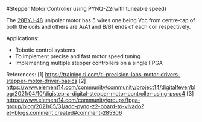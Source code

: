 #Stepper Motor Controller using PYNQ-Z2(with tuneable speed)

The [28BYJ-48](https://components101.com/motors/28byj-48-stepper-motor) unipolar motor has 5 wires one being Vcc from centre-tap of both the coils and others are A/A1 and B/B1 ends of each coil respectively.

Applications:
* Robotic control systems
* To implement precise and fast motor speed tuning
* Implementing multiple stepper controllers on a single FPGA

References:
[1] https://training.ti.com/ti-precision-labs-motor-drivers-stepper-motor-driver-basics
[2] https://www.element14.com/community/community/project14/digitalfever/blog/2021/04/10/digistep-a-digital-stepper-motor-controller-using-psoc4
[3] https://www.element14.com/community/groups/fpga-group/blog/2021/05/31/add-pynq-z2-board-to-vivado?et=blogs.comment.created#comment-285306
